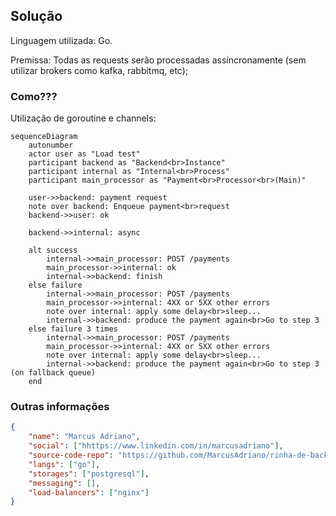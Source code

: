 ## Solução

Linguagem utilizada: Go.

Premissa: Todas as requests serão processadas assíncronamente (sem utilizar brokers como kafka, rabbitmq, etc);

### Como???

Utilização de goroutine e channels:

```mermaid
sequenceDiagram
    autonumber
    actor user as "Load test"
    participant backend as "Backend<br>Instance"
    participant internal as "Internal<br>Process"
    participant main_processor as "Payment<br>Processor<br>(Main)"

    user->>backend: payment request
    note over backend: Enqueue payment<br>request
    backend->>user: ok

    backend->>internal: async

    alt success
        internal->>main_processor: POST /payments
        main_processor->>internal: ok
        internal->>backend: finish
    else failure
        internal->>main_processor: POST /payments
        main_processor->>internal: 4XX or 5XX other errors
        note over internal: apply some delay<br>sleep...
        internal->>backend: produce the payment again<br>Go to step 3
    else failure 3 times
        internal->>main_processor: POST /payments
        main_processor->>internal: 4XX or 5XX other errors
        note over internal: apply some delay<br>sleep...
        internal->>backend: produce the payment again<br>Go to step 3 (on fallback queue)
    end
```

### Outras informações

```json
{
    "name": "Marcus Adriano",
    "social": ["hhttps://www.linkedin.com/in/marcusadriano"],
    "source-code-repo": "https://github.com/MarcusAdriano/rinha-de-backend-2025",
    "langs": ["go"],
    "storages": ["postgresql"],
    "messaging": [],
    "load-balancers": ["nginx"]
}
```
